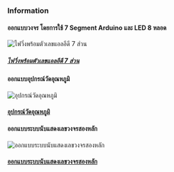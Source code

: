 ### **Information**
#### ออกแบบวงจร โดยการใช้ 7 Segment Arduino และ LED 8 หลอด 
![ไฟวิ่งพร้อมตัวเลขแอลอีดี 7 ส่วน](https://i.pinimg.com/736x/0b/0c/74/0b0c743e0d373a0088c920c6c3398580.jpg)

##### [ไฟวิ่งพร้อมตัวเลขแอลอีดี 7 ส่วน](https://www.tinkercad.com/things/dqISRAGbJB6-7-?sharecode=4EEJ2Y0C-0DEm6faIEy3UeYP6-Xzg7pYN8eAAOf5LpA)

#### ออกแบบอุปกรณ์วัดอุณหภูมิ 

![อุปกรณ์วัดอุณหภูมิ](https://i.pinimg.com/736x/b6/ca/bb/b6cabb391708e23f07ef1a6d1bb66037.jpg)

#### [อุปกรณ์วัดอุณหภูมิ](https://www.tinkercad.com/things/hygTrDuYNUj-?sharecode=89Rr5G4FUHxMrc-KSKuMdXx8TdvaUChQb_slOGgh5Ko)

#### ออกแบบระบบนับแสดงเลขวงจรสองหลัก

![ออกแบบระบบนับแสดงเลขวงจรสองหลัก](https://i.pinimg.com/736x/14/49/7a/14497ac583992a231acd978ac46c0e57.jpg)

#### [ออกแบบระบบนับแสดงเลขวงจรสองหลัก](https://www.tinkercad.com/things/5N49mmupEDp-2-?sharecode=VsBFIyMV6OGAjdAF3YQNg7Q7VQr-Nk5aYQvOS4hZ8ww)
